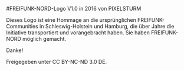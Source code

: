 #FREIFUNK-NORD-Logo V1.0 in 2016 von PIXELSTURM

Dieses Logo ist eine Hommage an die ursprünglichen FREIFUNK-Communities in Schleswig-Holstein und Hamburg, 
die über Jahre die Initiative transportiert und vorangebracht haben. Sie haben FREIFUNK-NORD möglich gemacht.

Danke!


Freigegeben unter CC BY-NC-ND 3.0 DE.
